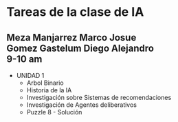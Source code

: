 <h1> Tareas de la clase de IA </h1>
<h2>Meza Manjarrez Marco Josue <br>
Gomez Gastelum Diego Alejandro <br>
    9-10 am</h2>

- UNIDAD 1
  - Arbol Binario
  - Historia de la IA
  - Investigación sobre Sistemas de recomendaciones
  - Investigación de Agentes deliberativos
  - Puzzle 8 - Solución
